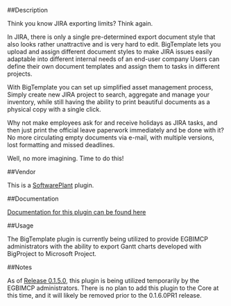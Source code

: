 ##Description

Think you know JIRA exporting limits? Think again.

In JIRA, there is only a single pre-determined export document style that also looks rather unattractive and is very hard to edit. BigTemplate lets you upload and assign different document styles to make JIRA issues easily adaptable into different internal needs of an end-user company Users can define their own document templates and assign them to tasks in different projects.


With BigTemplate you can set up simplified asset management process, Simply create new JIRA project to search, aggregate and manage your inventory, while still having the ability to print beautiful documents as a physical copy with a single click.

Why not make employees ask for and receive holidays as JIRA tasks, and then just print the official leave paperwork immediately and be done with it? No more circulating empty documents via e-mail, with multiple versions, lost formatting and missed deadlines.

Well, no more imagining. Time to do this!

##Vendor

This is a [SoftwarePlant](https://marketplace.atlassian.com/vendors/1211388) plugin.

##Documentation

[Documentation for this plugin can be found here](https://softwareplant.atlassian.net/wiki/display/BIGTEMPLATE)

##Usage

The BigTemplate plugin is currently being utilized to provide EGBIMCP administrators with the ability to export Gantt charts developed with BigProject to Microsoft Project.  

##Notes

As of [Release 0.1.5.0](01XY/0150_12162016.md), this plugin is being utilized temporarily by the EGBIMCP administrators.  There is no plan to add this plugin to the Core at this time, and it will likely be removed prior to the 0.1.6.0PR1 release.

